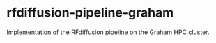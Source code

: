 # rfdiffusion-pipeline-graham
Implementation of the RFdiffusion pipeline on the Graham HPC cluster.
